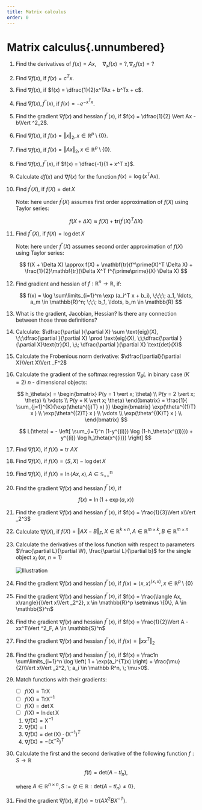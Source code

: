 ```yaml
---
title: Matrix calculus
order: 0
---
```


# Matrix calculus{.unnumbered}

1. Find the derivatives of $f(x) = Ax, \quad \nabla_x f(x) = ?, \nabla_A f(x) = ?$
1. Find $\nabla f(x)$, if $f(x) = c^Tx$.
1. Find $\nabla f(x)$, if $f(x) = \dfrac{1}{2}x^TAx + b^Tx + c$.
1. Find $\nabla f(x), f^{\prime\prime}(x)$, if $f(x) = -e^{-x^Tx}$.
1. Find the gradient $\nabla f(x)$ and hessian $f^{\prime\prime}(x)$, if $f(x) = \dfrac{1}{2} \Vert Ax - b\Vert ^2_2$.
1. Find $\nabla f(x)$, if $f(x) = \Vert x\Vert _2 , x \in \mathbb{R}^p \setminus \{0\}$.
1. Find $\nabla f(x)$, if $f(x) = \Vert Ax\Vert _2 , x \in \mathbb{R}^p \setminus \{0\}$.
1. Find $\nabla f(x), f^{\prime\prime}(x)$, if $f(x) = \dfrac{-1}{1 + x^T x}$.
1. Calculate $df(x)$ and $\nabla f(x)$ for the function $f(x) = \log(x^{T}\mathrm{A}x)$.
1. Find $f^\prime(X)$, if $f(X) = \det X$  

    Note: here under $f^\prime(X)$ assumes first order approximation of $f(X)$ using Taylor series:

    $$
    f(X + \Delta X) \approx f(X) + \mathbf{tr}(f^\prime(X)^T \Delta X)
    $$

1. Find $f^{\prime\prime}(X)$, if $f(X) = \log \det X$  
   
    Note: here under $f^{\prime\prime}(X)$ assumes second order approximation of $f(X)$ using Taylor series:

    $$
    f(X + \Delta X) \approx f(X) + \mathbf{tr}(f^\prime(X)^T \Delta X) + \frac{1}{2}\mathbf{tr}(\Delta X^T f^{\prime\prime}(X) \Delta X)
    $$

1. Find gradient and hessian of $f : \mathbb{R}^n \to \mathbb{R}$, if:

    $$
    f(x) = \log \sum\limits_{i=1}^m \exp (a_i^T x + b_i), \;\;\;\; a_1, \ldots, a_m \in \mathbb{R}^n; \;\;\;  b_1, \ldots, b_m  \in \mathbb{R}
    $$

1. What is the gradient, Jacobian, Hessian? Is there any connection between those three definitions?
1. Calculate: $\dfrac{\partial }{\partial X} \sum \text{eig}(X), \;\;\dfrac{\partial }{\partial X} \prod \text{eig}(X), \;\;\dfrac{\partial }{\partial X}\text{tr}(X), \;\; \dfrac{\partial }{\partial X} \text{det}(X)$
1. Calculate the Frobenious norm derivative: $\dfrac{\partial}{\partial X}\Vert X\Vert _F^2$
1. Calculate the gradient of the softmax regression $\nabla_\theta L$ in binary case ($K = 2$) $n$ - dimensional objects:

	$$
	h_\theta(x) = \begin{bmatrix} P(y = 1 \vert x; \theta) \\ P(y = 2 \vert x; \theta) \\ \vdots \\ P(y = K \vert x; \theta) \end{bmatrix} = \frac{1}{ \sum_{j=1}^{K}{\exp(\theta^{(j)T} x) }} \begin{bmatrix} \exp(\theta^{(1)T} x ) \\ \exp(\theta^{(2)T} x ) \\ \vdots \\ \exp(\theta^{(K)T} x ) \\ \end{bmatrix}
	$$

	$$
	L(\theta) = - \left[ \sum_{i=1}^n  (1-y^{(i)}) \log (1-h_\theta(x^{(i)})) + y^{(i)} \log h_\theta(x^{(i)}) \right]
	$$

1. Find $\nabla f(X)$, if $f(X) = \text{tr } AX$
1. Find $\nabla f(X)$, if $f(X) = \langle S, X\rangle - \log \det X$
1. Find $\nabla f(X)$, if $f(X) = \ln \langle Ax, x\rangle, A \in \mathbb{S^n_{++}}$
1. Find the gradient $\nabla f(x)$ and hessian $f^{\prime\prime}(x)$, if 
    
    $$
    f(x) = \ln \left( 1 + \exp\langle a,x\rangle\right)
    $$

1. Find the gradient $\nabla f(x)$ and hessian $f^{\prime\prime}(x)$, if $f(x) = \frac{1}{3}\Vert x\Vert _2^3$
1. Calculate $\nabla f(X)$, if $f(X) = \Vert  AX - B\Vert _F, X \in \mathbb{R}^{k \times n}, A \in \mathbb{R}^{m \times k}, B \in \mathbb{R}^{m \times n}$
1. Calculate the derivatives of the loss function with respect to parameters $\frac{\partial L}{\partial W}, \frac{\partial L}{\partial b}$ for the single object $x_i$ (or, $n = 1$)

    ![Illustration](simple_learning.svg)

1. Find the gradient $\nabla f(x)$ and hessian $f^{\prime\prime}(x)$, if $f(x) = \langle x, x\rangle^{\langle x, x\rangle}, x \in \mathbb{R}^p \setminus \{0\}$
1. Find the gradient $\nabla f(x)$ and hessian $f^{\prime\prime}(x)$, if $f(x) = \frac{\langle Ax, x\rangle}{\Vert x\Vert _2^2}, x \in \mathbb{R}^p \setminus \{0\}, A \in \mathbb{S}^n$
1. Find the gradient $\nabla f(x)$ and hessian $f^{\prime\prime}(x)$, if $f(x) = \frac{1}{2}\Vert A - xx^T\Vert ^2_F, A \in \mathbb{S}^n$
1. Find the gradient $\nabla f(x)$ and hessian $f^{\prime\prime}(x)$, if $f(x) = \Vert xx^T\Vert _2$
1. Find the gradient $\nabla f(x)$ and hessian $f^{\prime\prime}(x)$, if $f(x) = \frac1n \sum\limits_{i=1}^n \log \left( 1 + \exp(a_i^{T}x)  \right) + \frac{\mu}{2}\Vert x\Vert _2^2, \; a_i \in \mathbb R^n, \; \mu>0$.
1. Match functions with their gradients:

    - [ ] $f(\mathrm{X}) = \mathrm{Tr}\mathrm{X}$
    - [ ] $f(\mathrm{X}) = \mathrm{Tr}\mathrm{X}^{-1}$
    - [ ] $f(\mathrm{X}) = \det \mathrm{X}$
    - [ ] $f(\mathrm{X}) = \ln \det \mathrm{X}$

    1. $\nabla f(\mathrm{X}) = \mathrm{X}^{-1}$
    1. $\nabla f(\mathrm{X}) = \mathrm{I}$
    1. $\nabla f(\mathrm{X}) = \det (\mathrm{X})\cdot (\mathrm{X}^{-1})^{T}$
    1. $\nabla f(\mathrm{X}) = -\left(\mathrm{X}^{-2}\right)^{T}$
1. Calculate the first and the second derivative of the following function $f : S \to \mathbb{R}$

	$$
	f(t) = \text{det}(A − tI_n),
	$$
	
	where $A \in \mathbb{R}^{n \times n}, S := \{t \in \mathbb{R} : \text{det}(A − tI_n) \neq 0\}$.	
1. Find the gradient $\nabla f(x)$, if $f(x) = \text{tr}\left( AX^2BX^{-T} \right)$.
